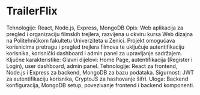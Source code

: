 # TrailerFlix

Tehnologije: React, Node.js, Express, MongoDB
Opis: Web aplikacija za pregled i organizaciju filmskih trejlera, razvijena u okviru kursa Web dizajna na Politehničkom fakultetu
Univerziteta u Zenici. Projekt omogućava korisnicima pretragu i pregled trejlera filmova te uključuje autentifikaciju korisnika,
korisnički dashboard i admin panel za upravljanje sadržajem. 
Ključne karakteristike:
Glavni dijelovi: Home Page, autentifikacija (Register i Login), user
dashboard, admin panel.
Tehnologije: React za frontend, Node.js i Express za backend,
MongoDB za bazu podataka.
Sigurnost: JWT za autentifikaciju korisnika, CryptoJS za
hashovanje šifri.
Uloga: Backend konfiguracija, MongoDB setup, povezivanje
frontend i backend komponenti.
